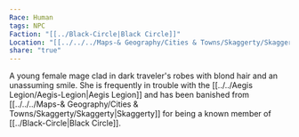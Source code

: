 ```yaml
---
Race: Human
tags: NPC
Faction: "[[../Black-Circle|Black Circle]]"
Location: "[[../../../Maps-& Geography/Cities & Towns/Skaggerty/Skaggerty|Skaggerty]] (Region)"
share: "true"
---
```


A young female mage clad in dark traveler's robes with blond hair and an unassuming smile. She is frequently in trouble with the [[../../Aegis Legion/Aegis-Legion|Aegis Legion]] and has been banished from [[../../../Maps-& Geography/Cities & Towns/Skaggerty/Skaggerty|Skaggerty]] for being a known member of [[../Black-Circle|Black Circle]].
